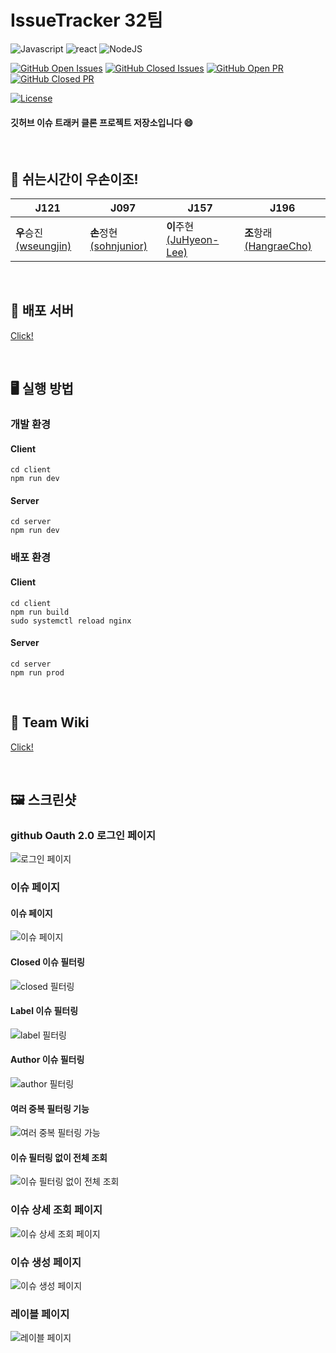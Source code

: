 # IssueTracker 32팀

![Javascript](https://img.shields.io/badge/javascript-ES6+-yellow?logo=javascript)
![react](https://img.shields.io/badge/react-17.0.1-9cf?logo=react)
![NodeJS](https://img.shields.io/badge/node.js-v12.18.2-green?logo=node.js)

[![GitHub Open Issues](https://img.shields.io/github/issues-raw/boostcamp-2020/IssueTracker-32?color=green)](https://github.com/boostcamp-2020/IssueTracker-32/issues)
[![GitHub Closed Issues](https://img.shields.io/github/issues-closed-raw/boostcamp-2020/IssueTracker-32?color=red)](https://github.com/boostcamp-2020/IssueTracker-32/issues?q=is%3Aissue+is%3Aclosed)
[![GitHub Open PR](https://img.shields.io/github/issues-pr-raw/boostcamp-2020/IssueTracker-32?color=green)](https://github.com/boostcamp-2020/IssueTracker-32/pulls)
[![GitHub Closed PR](https://img.shields.io/github/issues-pr-closed-raw/boostcamp-2020/IssueTracker-32?color=red)](https://github.com/boostcamp-2020/IssueTracker-32/pulls?q=is%3Apr+is%3Aclosed)

[![License](https://img.shields.io/badge/license-MIT-blue.svg)](https://opensource.org/licenses/MIT)

#### 깃허브 이슈 트래커 클론 프로젝트 저장소입니다 😄

<br>

## 🤖 쉬는시간이 우손이조!

| J121                                                  | J097                                                    | J157                                                      | J196                                                    |
| ----------------------------------------------------- | ------------------------------------------------------- | --------------------------------------------------------- | ------------------------------------------------------- |
| **우**승진[(wseungjin)](https://github.com/wseungjin) | **손**정현[(sohnjunior)](https://github.com/sohnjunior) | **이**주현[(JuHyeon-Lee)](https://github.com/JuHyeon-Lee) | **조**항래[(HangraeCho)](https://github.com/HangraeCho) |

<br>

## 🚀 배포 서버

[Click!](http://101.101.217.169/)

<br>

## 🖥️ 실행 방법

### 개발 환경

#### Client

```
cd client
npm run dev
```

#### Server

```
cd server
npm run dev
```

### 배포 환경

#### Client

```
cd client
npm run build
sudo systemctl reload nginx
```

#### Server

```
cd server
npm run prod
```

<br>

## 📄 Team Wiki

[Click!](https://github.com/boostcamp-2020/IssueTracker-32/wiki)

<br>

## 🖼️ 스크린샷

### github Oauth 2.0 로그인 페이지

![로그인 페이지](https://user-images.githubusercontent.com/38158709/99057016-80df0900-25de-11eb-8908-46e3a4037047.png)

### 이슈 페이지

#### 이슈 페이지

![이슈 페이지](https://user-images.githubusercontent.com/38158709/99057015-80467280-25de-11eb-9be8-d2267a5307ec.png)

#### Closed 이슈 필터링

![closed 필터링](https://user-images.githubusercontent.com/38158709/99057014-80467280-25de-11eb-8d49-ba68073d22c0.png)

#### Label 이슈 필터링

![label 필터링](https://user-images.githubusercontent.com/38158709/99057011-7faddc00-25de-11eb-9338-29a69dea2f1d.png)

#### Author 이슈 필터링

![author 필터링](https://user-images.githubusercontent.com/38158709/99057013-7faddc00-25de-11eb-86dd-f3df33240ac8.png)

#### 여러 중복 필터링 기능

![여러 중복 필터링 가능](https://user-images.githubusercontent.com/38158709/99057010-7f154580-25de-11eb-8b85-3ffe5511dad0.png)

#### 이슈 필터링 없이 전체 조회

![이슈 필터링 없이 전체 조회](https://user-images.githubusercontent.com/38158709/99056995-7ae92800-25de-11eb-9a5f-96c357d7e08f.png)

### 이슈 상세 조회 페이지

![이슈 상세 조회 페이지](https://user-images.githubusercontent.com/38158709/99057004-7de41880-25de-11eb-9e44-830b8aed529e.png)

### 이슈 생성 페이지

![이슈 생성 페이지](https://user-images.githubusercontent.com/38158709/99057007-7e7caf00-25de-11eb-85ed-bbcefe21d079.png)

### 레이블 페이지

![레이블 페이지](https://user-images.githubusercontent.com/38158709/99057009-7e7caf00-25de-11eb-91aa-9423169d159a.png)
